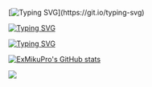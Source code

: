 [![Typing SVG](https://readme-typing-svg.demolab.com?font=Fira+Code&pause=1000&width=435&lines=Hello!+I+am+ExMikuPro!)](https://git.io/typing-svg)

[![Typing SVG](https://readme-typing-svg.demolab.com?font=Fira+Code&pause=1000&color=F79393&width=435&lines=%E5%96%9C%E6%AC%A2%E6%97%A0%E6%97%B6%E6%97%A0%E5%88%BB%E6%89%BE%E4%B9%90%E5%AD%90%E7%9A%84%E9%9A%8F%E5%85%B4%E9%AB%98%E4%B8%AD%E7%94%9F)](https://git.io/typing-svg)

[![Typing SVG](https://readme-typing-svg.demolab.com?font=Fira+Code&pause=1000&color=F79393&width=435&lines=%E5%81%B6%E5%B0%94%E5%BC%80%E5%8F%91%E4%B8%80%E4%BA%9B%E8%87%AA%E8%AE%A4%E4%B8%BA%E6%96%B9%E4%BE%BF%E7%9A%84%E5%B0%8F%E5%B7%A5%E5%85%B7)](https://git.io/typing-svg)

[![ExMikuPro's GitHub stats](https://github-readme-stats.vercel.app/api?username=ExMikuPro&show_icons=true&theme=tokyonight)](https://github.com/ExMikuPro)

[![](https://stats.justsong.cn/api/bilibili/?id=275196029&theme=dark)](https://space.bilibili.com/275196029)
